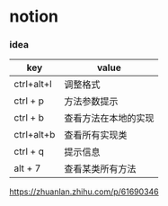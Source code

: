 # notion

### idea

| key        | value                |
| ---------- | -------------------- |
| ctrl+alt+l | 调整格式             |
| ctrl + p   | 方法参数提示         |
| ctrl + b   | 查看方法在本地的实现 |
| ctrl+alt+b | 查看所有实现类       |
| ctrl + q   | 提示信息             |
| alt + 7    | 查看某类所有方法     |

https://zhuanlan.zhihu.com/p/61690346



